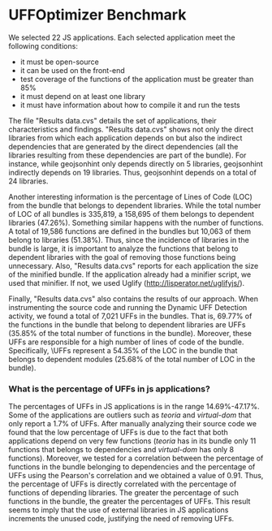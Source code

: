 # UFFOptimizer Benchmark

We selected 22 JS applications. Each selected application meet the following conditions:
* it must be open-source
* it can be used on the front-end
* test coverage of the functions of the application must be greater than 85\% 
* it must depend on at least one library
* it must have information about how to compile it and run the tests

The file "Results data.cvs" details the set of applications, their characteristics and findings.
"Results data.cvs" shows not only the direct libraries from which each application depends on but also the indirect dependencies that are generated by the direct dependencies (all the libraries resulting from these dependencies are  part of the bundle). For instance, while geojsonhint only  depends directly on 5 libraries, geojsonhint indirectly depends on 19 libraries. Thus, geojsonhint depends on a total of 24 libraries.

Another interesting information is the percentage of Lines of Code (LOC) from the bundle that belongs to dependent libraries. While the total number of LOC of all bundles is 335,819, a 158,695 of them belongs to dependent libraries (47.26%). Something similar happens with the number of functions. A total of 19,586 functions are defined in the bundles but 10,063 of them belong to libraries (51.38%). Thus, since the incidence of libraries in the bundle is large, it is important to analyze the functions that belong to dependent libraries with the goal of removing those functions being unnecessary. Also, "Results data.cvs" reports for each application the size of the minified bundle. If the application already had a minifier script, we used that minifier. If not, we used Uglify (http://lisperator.net/uglifyjs/).

Finally, "Results data.cvs" also contains the results of our approach. When instrumenting the source code and running the Dynamic UFF Detection activity, we found a total of 7,021 UFFs in the bundles. That is, 69.77% of the functions in the bundle that belong to dependent libraries are UFFs (35.85% of the total number of functions in the bundle). Moreover, these UFFs are responsible for a high number of lines of code of the bundle. Specifically, \UFFs represent a  54.35% of the LOC in the bundle that belongs to dependent modules (25.68% of the total number of LOC in the bundle).

### What is the percentage of UFFs in js applications? 
The percentages of UFFs in JS applications is in the range 14.69%-47.17%. Some of the applications are outliers such as *teoria* and *virtual-dom* that only report a 1.7% of UFFs. After manually analyzing their source code we found that the low percentage of UFFs is due to the fact that both applications depend on very few functions (*teoria* has in its bundle only 11 functions that belongs to dependencies and *virtual-dom* has only 8 functions). Moreover, we tested for a correlation between the percentage of functions in the bundle belonging to dependencies and the percentage of UFFs using the Pearson's correlation and we obtained a value of 0.91. Thus, the percentage of UFFs is directly correlated with the percentage of functions of depending libraries.  The greater the percentage of such functions in the bundle,  the greater the percentages of UFFs. This result seems to imply that the use of external libraries in JS applications increments the unused code, justifying the need of removing UFFs.

